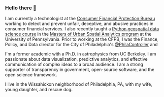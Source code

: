 ### Hello there 👋

I am currently a technologist at the [Consumer Financial Protection Bureau](https://github.com/CFPB) working to detect and prevent unfair, deceptive, and abusive practices in consumer financial services. I also recently taught a [Python geospatial data science course](https://musa-550-fall-2023.github.io) in the [Masters of Urban Spatial Analytics program](https://www.design.upenn.edu/musa/about) at the University of Pennsylvania. Prior to working at the CFPB, I was the Finance, Policy, and Data director for the City of Philadelphia's [@PhilaController](https://github.com/PhilaController) and 

I'm a former academic with a Ph.D. in astrophysics from UC Berkeley. I am passionate about data visualization, predictive analytics, and effective communication of complex ideas to a broad audience. I am a strong supporter of transparency in government, open-source software, and the open science framework.

I live in the Wissahickon neighborhood of Philadelphia, PA, with my wife, young daughter, and rescue dog.
